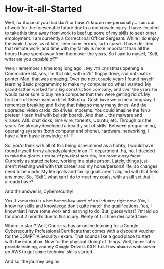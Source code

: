 # How-it-all-Started
Well, for those of you that don’t or haven’t known me personally… I am out of work for the foreseeable future due to a motorcycle injury. I have decided to take this time away from work to beef up some of my skills to seek other employment. I am currently a Correctional Officer Sergeant. While I do enjoy the work, I have, as of late, seen some errors, so to speak. I have decided that remote work, and time with my family is more important than all the hours I have spent away from them over the years. So I said to myself, “Self, what are you capable of?”

Well, I remember a time long long ago… My 7th Christmas opening a Commodore 64, yes, I’m that old, with 5.25” floppy drive, and dot-matrix printer. Man, that was amazing. Over the next couple years I found myself learning Basic programming to make my computer do what I wanted. My grand-father worked for a big construction company, and over the years he would make sure to buy me a computer that they were getting rid of. My first one of these used an Intel 386 chip. Gosh have we come a long way. I remember breaking and fixing that thing so many many times. And the upgrades, video cards, zip drives, modems. You could imagine the fun a preteen / teen had with bulletin boards. And then… the malware and viruses, AOL chat kicks, lime wire, torrents, Ubuntu, etc. Through out the years I’ve already developed a healthy set of skills. Between programming, operating systems (both computer and phone), hardware, networking, I have a firm basic knowledge of IT.

So, you’d think with all of this being done almost as a hobby, I would have found myself firmly already planted in an IT. department. Ha, no. I decided to take the glorious route of physical security, in almost every facet. Currently as stated before, working in a state prison. Lately, things just aren’t meshing well with that career and my home/personal life, so changes need to be made. My life goals and family goals aren’t aligned with that field any more. So, “Self”, what can I do to meet my goals, with a skill set that I already have?

And the answer is, Cybersecurity!

Yes, I know that is a hot button key word of an industry right now. Yes, I know my skills and knowledge don’t quite match the qualifications. Yes, I know that I have some work and learning to do. But, guess what? I’m laid up for about 2 months due to this injury. Plenty of full time dedicated time.

Where to start? Well, Coursera has an online learning for a Google Cybersecurity Professional Certificate that comes with a discount voucher for the COMPTIA Security+ exam. That sounds like a good place to start with the education. Now for the physical ‘doing’ of things. Well, home-labs provide training, and my Google Drive is 99% full. How about a web server on AWS to get some technical skills started.

And so, the journey begins.
